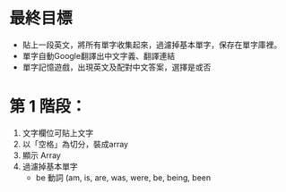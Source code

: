 # 最終目標
* 貼上一段英文，將所有單字收集起來，過濾掉基本單字，保存在單字庫裡。
* 單字自動Google翻譯出中文字義、翻譯連結
* 單字記憶遊戲，出現英文及配對中文答案，選擇是或否

# 第 1 階段：
1. 文字欄位可貼上文字
2. 以「空格」為切分，裝成array
3. 顯示 Array
4. 過濾掉基本單字
    * be 動詞 (am, is, are, was, were, be, being, been